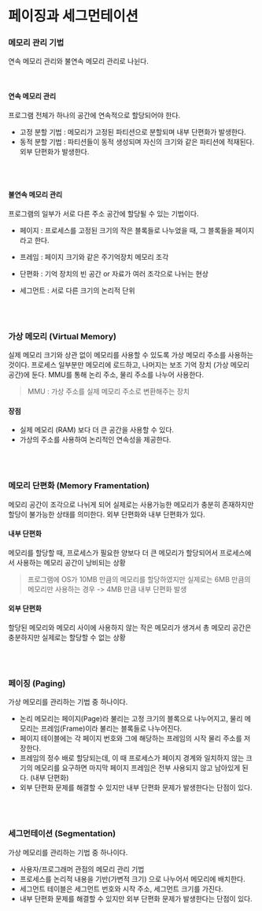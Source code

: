 # 페이징과 세그먼테이션

### 메모리 관리 기법

연속 메모리 관리와 불연속 메모리 관리로 나뉜다.

</br>

#### 연속 메모리 관리

프로그램 전체가 하나의 공간에 연속적으로 할당되어야 한다.

- 고정 분할 기법 : 메모리가 고정된 파티션으로 분할되며 내부 단편화가 발생한다.
- 동적 분할 기법 : 파티션들이 동적 생성되며 자신의 크기와 같은 파티션에 적재된다. 외부 단편화가 발생한다.

</br>

</br>

#### 불연속 메모리 관리 

프로그램의 일부가 서로 다른 주소 공간에 할당될 수 있는 기법이다.

- 페이지 : 프로세스를 고정된 크기의 작은 블록들로 나누었을 때, 그 블록들을 페이지라고 한다.

- 프레임 : 페이지 크기와 같은 주기억장치 메모리 조각
- 단편화 : 기억 장치의 빈 공간 or 자료가 여러 조각으로 나뉘는 현상
- 세그먼트 : 서로 다른 크기의 논리적 단위

</br>

</br>

### 가상 메모리 (Virtual Memory)

실제 메모리 크기와 상관 없이 메모리를 사용할 수 있도록 가상 메모리 주소를 사용하는 것이다. 프로세스 일부분만 메모리에 로드하고, 나머지는 보조 기억 장치 (가상 메모리 공간)에 둔다. MMU를 통해 논리 주소, 물리 주소를 나누어 사용한다.

> MMU : 가상 주소를 실제 메모리 주소로 변환해주는 장치

#### 장점

- 실제 메모리 (RAM) 보다 더 큰 공간을 사용할 수 있다.
- 가상의 주소를 사용하여 논리적인 연속성을 제공한다.

</br>

</br>

### 메모리 단편화 (Memory Framentation)

메모리 공간이 조각으로 나뉘게 되어 실제로는 사용가능한 메모리가 충분히 존재하지만 할당이 불가능한 상태를 의미한다. 외부 단편화와 내부 단편화가 있다.

#### 내부 단편화

메모리를 할당할 때, 프로세스가 필요한 양보다 더 큰 메모리가 할당되어서 프로세스에서 사용하는 메모리 공간이 낭비되는 상황

> 프로그램에 OS가 10MB 만큼의 메모리를 할당하였지만 실제로는 6MB 만큼의 메모리만 사용하는 경우 -> 4MB 만큼 내부 단편화 발생

#### 외부 단편화

할당된 메모리와 메모리 사이에 사용하지 않는 작은 메모리가 생겨서 총 메모리 공간은 충분하지만 실제로는 할당할 수 없는 상황

</br>

</br>

### 페이징 (Paging)

가상 메모리를 관리하는 기법 중 하나이다. 

- 논리 메모리는 페이지(Page)라 불리는 고정 크기의 블록으로 나누어지고, 물리 메모리는 프레임(Frame)이라 불리는 블록들로 나누어진다.
- 페이지 테이블에는 각 페이지 번호와 그에 해당하는 프레임의 시작 물리 주소를 저장한다.
- 프레임의 정수 배로 할당되는데, 이 때 프로세스가 페이지 경계와 일치하지 않는 크기의 메모리를 요구하면 마지막 페이지 프레임은 전부 사용되지 않고 남아있게 된다. (내부 단편화)
- 외부 단편화 문제를 해결할 수 있지만 내부 단편화 문제가 발생한다는 단점이 있다. 

</br>

</br>

### 세그먼테이션 (Segmentation)

가상 메모리를 관리하는 기법 중 하나이다.

- 사용자/프로그래머 관점의 메모리 관리 기법
- 프로세스를 논리적 내용을 기반(가변적 크기) 으로 나누어서 메모리에 배치한다.
- 세그먼트 테이블은 세그먼트 번호와 시작 주소, 세그먼트 크기를 가진다.
- 내부 단편화 문제를 해결할 수 있지만 외부 단편화 문제가 발생한다는 단점이 있다.